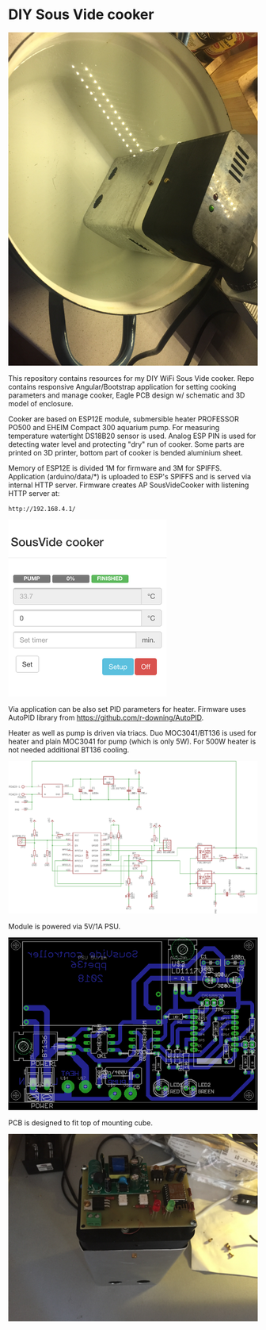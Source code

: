 # DIY Sous Vide cooker

![alt](/images/all.jpg?raw=true)

This repository contains resources for my DIY WiFi Sous Vide cooker. Repo contains
responsive Angular/Bootstrap application for setting cooking parameters and manage
cooker, Eagle PCB design w/ schematic and 3D model of enclosure.

Cooker are based on ESP12E module, submersible heater PROFESSOR PO500 and EHEIM
Compact 300 aquarium pump.
For measuring temperature watertight DS18B20 sensor is used. Analog
ESP PIN is used for detecting water level and protecting "dry" run of cooker.
Some parts are printed on 3D printer, bottom part of cooker is bended aluminium
sheet.

Memory of ESP12E is divided 1M for firmware and 3M for SPIFFS. Application
(arduino/data/*) is uploaded to ESP's SPIFFS and is served via internal HTTP
server. Firmware creates AP SousVideCooker with listening HTTP server at:

```
http://192.168.4.1/
```
![alt](/images/appl.png?raw=true)

Via application can be also set PID parameters for heater. Firmware uses AutoPID
library from https://github.com/r-downing/AutoPID.

Heater as well as pump is driven via triacs. Duo MOC3041/BT136 is used for heater
and plain MOC3041 for pump (which is only 5W). For 500W heater is not needed
additional BT136 cooling.

![alt](/eagle/schematic.png?raw=true)

Module is powered via 5V/1A PSU.

![alt](/eagle/board.png?raw=true)

PCB is designed to fit top of mounting cube.

![alt](/images/unboxed.jpg?raw=true)



